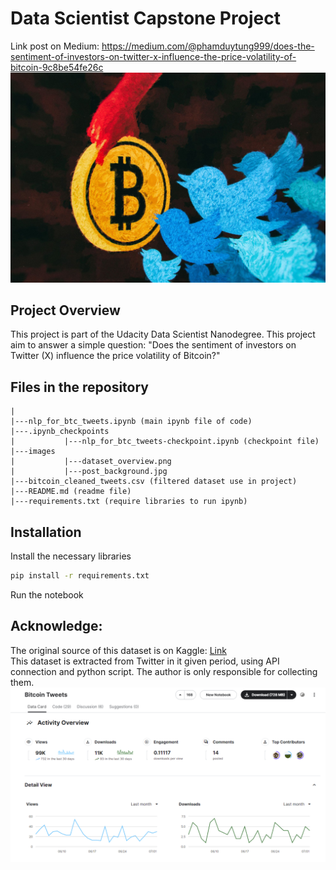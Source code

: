 # Data Scientist Capstone Project

Link post on Medium: https://medium.com/@phamduytung999/does-the-sentiment-of-investors-on-twitter-x-influence-the-price-volatility-of-bitcoin-9c8be54fe26c  
![post_background](images/post_background.jpg)

## Project Overview 
This project is part of the Udacity Data Scientist Nanodegree. This project aim to answer a simple question: "Does the sentiment of investors on Twitter (X) influence the price volatility of Bitcoin?"

## Files in the repository  
```
|
|---nlp_for_btc_tweets.ipynb (main ipynb file of code)
|---.ipynb_checkpoints
|           |---nlp_for_btc_tweets-checkpoint.ipynb (checkpoint file)
|---images
|           |---dataset_overview.png
|           |---post_background.jpg
|---bitcoin_cleaned_tweets.csv (filtered dataset use in project)
|---README.md (readme file)
|---requirements.txt (require libraries to run ipynb)
```

## Installation
Install the necessary libraries
```bash
pip install -r requirements.txt
```
Run the notebook

## Acknowledge: 
The original source of this dataset is on Kaggle: [Link](https://www.kaggle.com/datasets/kaushiksuresh147/bitcoin-tweets)  
This dataset is extracted from Twitter in it given period, using API connection and python script. The author is only responsible for collecting them.  
![dataset_overview](images/dataset_overview.png)

